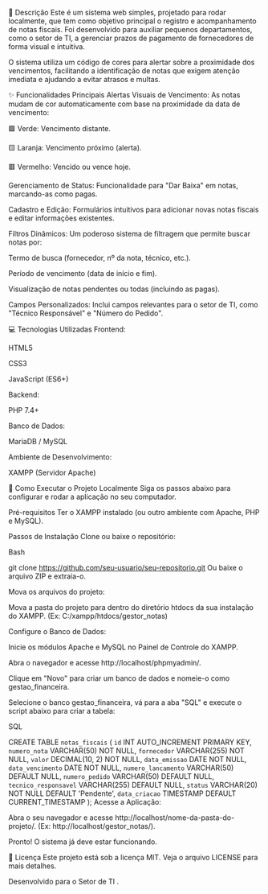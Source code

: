 

📝 Descrição
Este é um sistema web simples, projetado para rodar localmente, que tem como objetivo principal o registro e acompanhamento de notas fiscais. Foi desenvolvido para auxiliar pequenos departamentos, como o setor de TI, a gerenciar prazos de pagamento de fornecedores de forma visual e intuitiva.

O sistema utiliza um código de cores para alertar sobre a proximidade dos vencimentos, facilitando a identificação de notas que exigem atenção imediata e ajudando a evitar atrasos e multas.

✨ Funcionalidades Principais
Alertas Visuais de Vencimento: As notas mudam de cor automaticamente com base na proximidade da data de vencimento:

🟩 Verde: Vencimento distante.

🟨 Laranja: Vencimento próximo (alerta).

🟥 Vermelho: Vencido ou vence hoje.

Gerenciamento de Status: Funcionalidade para "Dar Baixa" em notas, marcando-as como pagas.

Cadastro e Edição: Formulários intuitivos para adicionar novas notas fiscais e editar informações existentes.

Filtros Dinâmicos: Um poderoso sistema de filtragem que permite buscar notas por:

Termo de busca (fornecedor, nº da nota, técnico, etc.).

Período de vencimento (data de início e fim).

Visualização de notas pendentes ou todas (incluindo as pagas).

Campos Personalizados: Inclui campos relevantes para o setor de TI, como "Técnico Responsável" e "Número do Pedido".

💻 Tecnologias Utilizadas
Frontend:

HTML5

CSS3

JavaScript (ES6+)

Backend:

PHP 7.4+

Banco de Dados:

MariaDB / MySQL

Ambiente de Desenvolvimento:

XAMPP (Servidor Apache)

🚀 Como Executar o Projeto Localmente
Siga os passos abaixo para configurar e rodar a aplicação no seu computador.

Pré-requisitos
Ter o XAMPP instalado (ou outro ambiente com Apache, PHP e MySQL).

Passos de Instalação
Clone ou baixe o repositório:

Bash

git clone https://github.com/seu-usuario/seu-repositorio.git
Ou baixe o arquivo ZIP e extraia-o.

Mova os arquivos do projeto:

Mova a pasta do projeto para dentro do diretório htdocs da sua instalação do XAMPP. (Ex: C:/xampp/htdocs/gestor_notas)

Configure o Banco de Dados:

Inicie os módulos Apache e MySQL no Painel de Controle do XAMPP.

Abra o navegador e acesse http://localhost/phpmyadmin/.

Clique em "Novo" para criar um banco de dados e nomeie-o como gestao_financeira.

Selecione o banco gestao_financeira, vá para a aba "SQL" e execute o script abaixo para criar a tabela:

SQL

CREATE TABLE `notas_fiscais` (
  `id` INT AUTO_INCREMENT PRIMARY KEY,
  `numero_nota` VARCHAR(50) NOT NULL,
  `fornecedor` VARCHAR(255) NOT NULL,
  `valor` DECIMAL(10, 2) NOT NULL,
  `data_emissao` DATE NOT NULL,
  `data_vencimento` DATE NOT NULL,
  `numero_lancamento` VARCHAR(50) DEFAULT NULL,
  `numero_pedido` VARCHAR(50) DEFAULT NULL,
  `tecnico_responsavel` VARCHAR(255) DEFAULT NULL,
  `status` VARCHAR(20) NOT NULL DEFAULT 'Pendente',
  `data_criacao` TIMESTAMP DEFAULT CURRENT_TIMESTAMP
);
Acesse a Aplicação:

Abra o seu navegador e acesse http://localhost/nome-da-pasta-do-projeto/. (Ex: http://localhost/gestor_notas/).

Pronto! O sistema já deve estar funcionando.

📄 Licença
Este projeto está sob a licença MIT. Veja o arquivo LICENSE para mais detalhes.

Desenvolvido para o Setor de TI .
